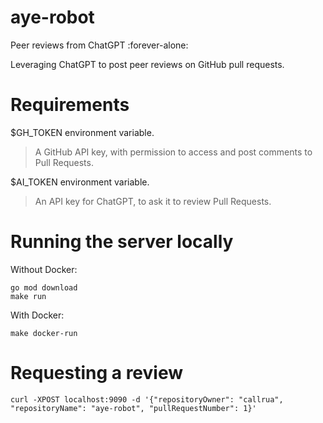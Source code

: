 # aye-robot

Peer reviews from ChatGPT :forever-alone:

Leveraging ChatGPT to post peer reviews on GitHub pull requests.

# Requirements

$GH_TOKEN environment variable.
> A GitHub API key, with permission to access and post comments to Pull Requests.

$AI_TOKEN environment variable.
> An API key for ChatGPT, to ask it to review Pull Requests.

# Running the server locally

Without Docker:

```console
go mod download
make run
```

With Docker:

```console
make docker-run
```

# Requesting a review 

```console
curl -XPOST localhost:9090 -d '{"repositoryOwner": "callrua", "repositoryName": "aye-robot", "pullRequestNumber": 1}'
```
